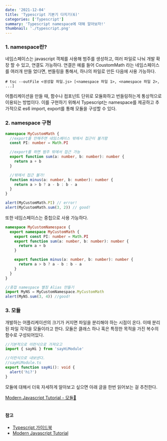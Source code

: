 ```yaml
---
date: '2021-12-04'
title: 'Typescript 기본기 다지기(6)'
categories: ['Typescript']
summary: 'Typescript namespace에 대해 알아보자!'
thumbnail: './typescript.png'
---
```


### 1. namespace란?

네임스페이스는 javascript 객체를 사용해 범주를 생성하고, 여러 파일로 나눠
개발 확장 할 수 있고, 연결도 가능하다. 연결은 예를 들어 CoustomMath 라는 네임스페이스를 여러개 만들 었다면, 번들링을 통해서, 하나의 파일로 만든 다음에
사용 가능하다.

`# tsc --outFile <생성할 파일.js> [<namespace 파일 1>, <namespace 파일 2>, ...]`

어플리케이션을 만들 때, 함수나 컴포넌트 단위로 모듈화하고 번들링하는게 통상적으로 이용되는 방법이다. 이를 구현하기 위해서 Typescript는 namespace를 제공하고 추가적으로 es6 import, export를 통해 모듈을 구성할 수 있다.

### 2. namespace 구현

```ts
namespace MyCustomMath {
  //export를 안해주면 네임스페이스 밖에서 접근이 불가함
  const PI: number = Math.PI

  //export를 하면 범주 밖에서 접근 가능
  export function sum(a: number, b: number): number {
    return a + b
  }

  //밖에서 접근 불가!
  function minus(a: number, b: number): number {
    return a > b ? a - b : b - a
  }
}

alert(MyCustomMath.PI) // error!
alert(MyCustomMath.sum(3, 2)) // good!
```

또한 네임스페이스는 중첩으로 사용 가능하다.

```ts
namespace MyCustomNamespace {
  export namespace MyCustomMath {
    export const PI: number = Math.PI
    export function sum(a: number, b: number): number {
      return a + b
    }

    export function minus(a: number, b: number): number {
      return a > b ? a - b : b - a
    }
  }
}

//중첩 namespace 별칭 Alias 만들기
import MyNS = MyCustomNamespace.MyCustomMath
alert(MyNS.sum(3, 4)) //good!
```

### 3. 모듈

개발하는 어플리케이션의 크기가 커지면 파일을 분리해야 하는 시점이 온다.
이때 분리된 파일 각각을 모듈이라고 한다. 모듈은 클래스 하나 혹은 특정한
목적을 가진 복수의 함수로 구성되어있다.

```ts
//기본적으로 이런식으로 가져오고
import { sayHi } from 'sayHiModule'

//이런식으로 내보낸다.
//sayHiModule.ts
export function sayHi(): void {
  alert('hi?')
}
```

모듈에 대해서 더욱 자세하게 알아보고 싶으면 아래 글을 한번 읽어보는 걸
추천한다.

[Modern Javascript Tutorial - 모듈🔎](https://ko.javascript.info/import-export)
<br><br>

#### 참고

- [Typescript 가이드북](https://yamoo9.gitbook.io/typescript/)
- [Modern Javascript Tutorial](https://ko.javascript.info/import-export)
